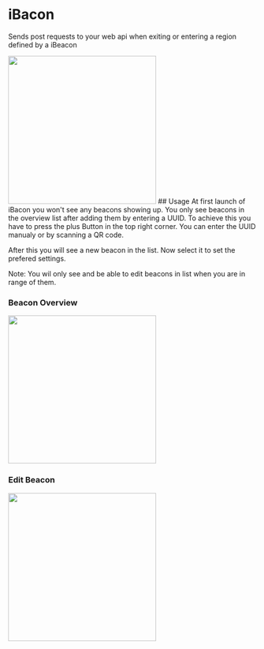 # iBacon
Sends post requests to your web api when exiting or entering a region defined by a iBeacon

<img src='https://cloud.githubusercontent.com/assets/1017870/11016816/3c365d82-858c-11e5-80bb-28a58642039a.gif' width=300>
## Usage
At first launch of iBacon you won't see any beacons showing up. You only see
beacons in the overview list after adding them by entering a UUID.
To achieve this you have to press the plus Button in the top right corner.
You can enter the UUID manualy or by scanning a QR code.

After this you will see a new beacon in the list. Now select it to set the
prefered settings.

Note: You wil only see and be able to edit beacons in list when you are in
range of them.

### Beacon Overview
<img src='https://cloud.githubusercontent.com/assets/1017870/11016659/43ffe1b2-8589-11e5-9a1f-0b7bbd19bc83.png' width="300">


### Edit Beacon
<img src='https://cloud.githubusercontent.com/assets/1017870/11016660/46cda0fa-8589-11e5-8574-40384ed7e199.png' width="300">
